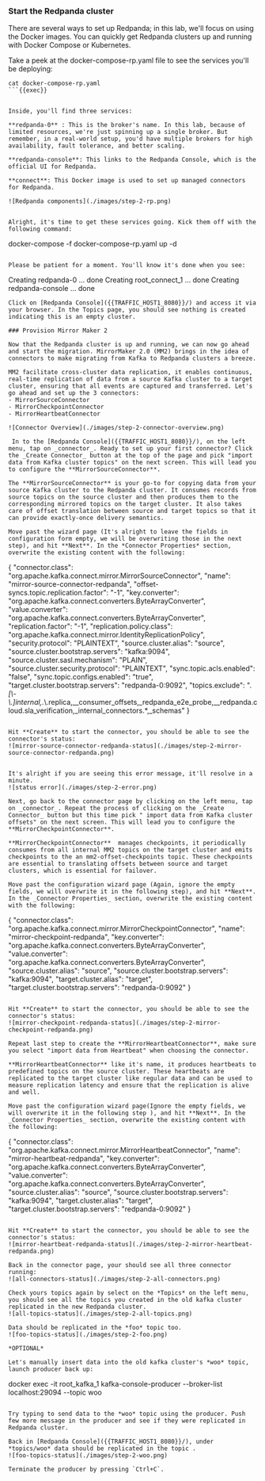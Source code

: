 ### Start the Redpanda cluster
There are several ways to set up Redpanda; in this lab, we'll focus on using the Docker images. You can quickly get Redpanda clusters up and running with Docker Compose or Kubernetes.

Take a peek at the docker-compose-rp.yaml file to see the services you'll be deploying:
```
cat docker-compose-rp.yaml
```{{exec}}


Inside, you'll find three services:

**redpanda-0** : This is the broker's name. In this lab, because of limited resources, we're just spinning up a single broker. But remember, in a real-world setup, you'd have multiple brokers for high availability, fault tolerance, and better scaling.

**redpanda-console**: This links to the Redpanda Console, which is the official UI for Redpanda.

**connect**: This Docker image is used to set up managed connectors for Redpanda.

![Redpanda components](./images/step-2-rp.png)


Alright, it's time to get these services going. Kick them off with the following command:
```
docker-compose -f docker-compose-rp.yaml up -d 
```{{exec}}

Please be patient for a moment. You'll know it's done when you see:

```
Creating redpanda-0     ... done
Creating root_connect_1 ... done
Creating redpanda-console ... done
```
Click on [Redpanda Console]({{TRAFFIC_HOST1_8080}}/) and access it via your browser. In the Topics page, you should see nothing is created indicating this is an empty cluster.

### Provision Mirror Maker 2

Now that the Redpanda cluster is up and running, we can now go ahead and start the migration. MirrorMaker 2.0 (MM2) brings in the idea of connectors to make migrating from Kafka to Redpanda clusters a breeze.

MM2 facilitate cross-cluster data replication, it enables continuous, real-time replication of data from a source Kafka cluster to a target cluster, ensuring that all events are captured and transferred. Let's go ahead and set up the 3 connectors:
- MirrorSourceConnector 
- MirrorCheckpointConnector 
- MirrorHeartbeatConnector 

![Connector Overview](./images/step-2-connector-overview.png)

 In to the [Redpanda Console]({{TRAFFIC_HOST1_8080}}/), on the left menu, tap on _connector_. Ready to set up your first connector? Click the _Create Connector_ button at the top of the page and pick "import data from Kafka cluster topics" on the next screen. This will lead you to configure the **MirrorSourceConnector**.

The **MirrorSourceConnector** is your go-to for copying data from your source Kafka cluster to the Redpanda cluster. It consumes records from source topics on the source cluster and then produces them to the corresponding mirrored topics on the target cluster. It also takes care of offset translation between source and target topics so that it can provide exactly-once delivery semantics.

Move past the wizard page (It's alright to leave the fields in configuration form empty, we will be overwriting those in the next step), and hit **Next**. In the *Connector Properties* section, overwrite the existing content with the following:

```
{
    "connector.class": "org.apache.kafka.connect.mirror.MirrorSourceConnector",
    "name": "mirror-source-connector-redpanda",
    "offset-syncs.topic.replication.factor": "-1",
    "key.converter": "org.apache.kafka.connect.converters.ByteArrayConverter",
    "value.converter": "org.apache.kafka.connect.converters.ByteArrayConverter",
    "replication.factor": "-1",
    "replication.policy.class": "org.apache.kafka.connect.mirror.IdentityReplicationPolicy",
    "security.protocol": "PLAINTEXT",
    "source.cluster.alias": "source",
    "source.cluster.bootstrap.servers": "kafka:9094",
    "source.cluster.sasl.mechanism": "PLAIN",
    "source.cluster.security.protocol": "PLAINTEXT",
    "sync.topic.acls.enabled": "false",
    "sync.topic.configs.enabled": "true",
    "target.cluster.bootstrap.servers": "redpanda-0:9092",
    "topics.exclude": ".*[\\-\\.]internal,.*\\.replica,__consumer_offsets,_redpanda_e2e_probe,__redpanda.cloud.sla_verification,_internal_connectors.*,_schemas"
}
```{{copy}}

Hit **Create** to start the connector, you should be able to see the connector's status:
![mirror-source-connector-redpanda-status](./images/step-2-mirror-source-connector-redpanda.png)


It's alright if you are seeing this error message, it'll resolve in a minute. 
![status error](./images/step-2-error.png)

Next, go back to the connector page by clicking on the left menu, tap on _connector_. Repeat the process of clicking on the _Create Connector_ button but this time pick " import data from Kafka cluster offsets" on the next screen. This will lead you to configure the **MirrorCheckpointConnector**.

**MirrorCheckpointConnector**  manages checkpoints, it periodically consumes from all internal MM2 topics on the target cluster and emits checkpoints to the an mm2-offset-checkpoints topic. These checkpoints are essential to translating offsets between source and target clusters, which is essential for failover.

Move past the configuration wizard page (Again, ignore the empty fields, we will overwrite it in the following step), and hit **Next**. In the _Connector Properties_ section, overwrite the existing content with the following:
```
{
    "connector.class": "org.apache.kafka.connect.mirror.MirrorCheckpointConnector",
    "name": "mirror-checkpoint-redpanda",
    "key.converter": "org.apache.kafka.connect.converters.ByteArrayConverter",
    "value.converter": "org.apache.kafka.connect.converters.ByteArrayConverter",
    "source.cluster.alias": "source",
    "source.cluster.bootstrap.servers": "kafka:9094",
    "target.cluster.alias": "target",
    "target.cluster.bootstrap.servers": "redpanda-0:9092"
}
```{{copy}}

Hit **Create** to start the connector, you should be able to see the connector's status:
![mirror-checkpoint-redpanda-status](./images/step-2-mirror-checkpoint-redpanda.png)

Repeat last step to create the **MirrorHeartbeatConnector**, make sure you select "import data from Heartbeat" when choosing the connector. 

**MirrorHeartbeatConnector** like it's name, it produces heartbeats to predefined topics on the source cluster. These heartbeats are replicated to the target cluster like regular data and can be used to measure replication latency and ensure that the replication is alive and well. 

Move past the configuration wizard page(Ignore the empty fields, we will overwrite it in the following step ), and hit **Next**. In the _Connector Properties_ section, overwrite the existing content with the following:
```
{
    "connector.class": "org.apache.kafka.connect.mirror.MirrorHeartbeatConnector",
    "name": "mirror-heartbeat-redpanda",
    "key.converter": "org.apache.kafka.connect.converters.ByteArrayConverter",
    "value.converter": "org.apache.kafka.connect.converters.ByteArrayConverter",
    "source.cluster.alias": "source",
    "source.cluster.bootstrap.servers": "kafka:9094",
    "target.cluster.alias": "target",
    "target.cluster.bootstrap.servers": "redpanda-0:9092"
}
```{{copy}}

Hit **Create** to start the connector, you should be able to see the connector's status:
![mirror-heartbeat-redpanda-status](./images/step-2-mirror-heartbeat-redpanda.png)

Back in the connector page, your should see all three connector running:
![all-connectors-status](./images/step-2-all-connectors.png)

Check yours topics again by select on the *Topics* on the left menu, you should see all the topics you created in the old kafka cluster replicated in the new Redpanda cluster.
![all-topics-status](./images/step-2-all-topics.png)

Data should be replicated in the *foo* topic too. 
![foo-topics-status](./images/step-2-foo.png)

*OPTIONAL*

Let's manually insert data into the old kafka cluster's *woo* topic, launch producer back up:
```
docker exec -it root_kafka_1 kafka-console-producer --broker-list localhost:29094 --topic woo 
```{{exec}}

Try typing to send data to the *woo* topic using the producer. Push few more message in the producer and see if they were replicated in Redpanda cluster.

Back in [Redpanda Console]({{TRAFFIC_HOST1_8080}}/), under *topics/woo* data should be replicated in the topic . 
![foo-topics-status](./images/step-2-woo.png)

Terminate the producer by pressing `Ctrl+C`.

